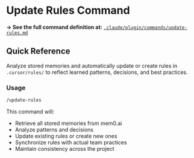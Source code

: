<!-- 
  POINTER FILE: This is not the canonical version.
  
  The authoritative version of this command is located at:
  .claude/plugin/commands/update-rules.md
  
  This file exists for backward compatibility and easy reference.
  Any updates should be made to the plugin version.
-->

# Update Rules Command

**→ See the full command definition at:** [`.claude/plugin/commands/update-rules.md`](../plugin/commands/update-rules.md)

## Quick Reference

Analyze stored memories and automatically update or create rules in `.cursor/rules/` to reflect learned patterns, decisions, and best practices.

### Usage
```bash
/update-rules
```

This command will:
- Retrieve all stored memories from mem0.ai
- Analyze patterns and decisions
- Update existing rules or create new ones
- Synchronize rules with actual team practices
- Maintain consistency across the project
